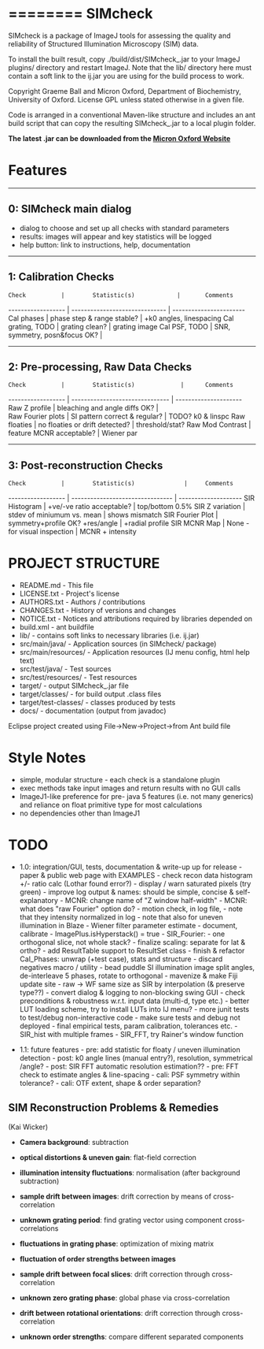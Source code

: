 ========
SIMcheck
========

SIMcheck is a package of ImageJ tools for assessing the quality and
reliability of Structured Illumination Microscopy (SIM) data.

To install the built result, copy ./build/dist/SIMcheck_.jar to your ImageJ
plugins/ directory and restart ImageJ. Note that the lib/ directory here must
contain a soft link to the ij.jar you are using for the build process to work.

Copyright Graeme Ball and Micron Oxford, Department of Biochemistry, 
University of Oxford. License GPL unless stated otherwise in a given file.

Code is arranged in a conventional Maven-like structure and includes an
ant build script that can copy the resulting SIMcheck_.jar to a local
plugin folder.

**The latest .jar can be downloaded from the 
[Micron Oxford Website](http://www.micron.ox.ac.uk/microngroup/software/SIMcheck_.jar)**

Features
========

-----------------------
0: SIMcheck main dialog
-----------------------

- dialog to choose and set up all checks with standard parameters
- results: images will appear and key statistics will be logged
- help button: link to instructions, help, documentation

---------------------
1: Calibration Checks
---------------------

    Check          |        Statistic(s)            |       Comments
------------------ | ------------------------------ | -----------------------
 Cal phases        | phase step & range stable?     | +k0 angles, linespacing
 Cal grating, TODO | grating clean?                 |  grating image
 Cal PSF, TODO     | SNR, symmetry, posn&focus OK?  | 

----------------------------------
2: Pre-processing, Raw Data Checks
----------------------------------

    Check          |        Statistic(s)             |      Comments
------------------ | ------------------------------- | ---------------------
 Raw Z profile     |  bleaching and angle diffs OK?  |    
 Raw Fourier plots |  SI pattern correct & regular?  |    TODO? k0 & linspc
 Raw floaties      |  no floaties or drift detected? |    threshold/stat?
 Raw Mod Contrast  |  feature MCNR acceptable?       |    Wiener par

-----------------------------
3: Post-reconstruction Checks
-----------------------------

    Check          |        Statistic(s)              |     Comments
------------------ | -------------------------------- | --------------------
 SIR Histogram     |  +ve/-ve ratio acceptable?       | top/bottom 0.5%
 SIR Z variation   |  stdev of miniumum vs. mean      | shows mismatch
 SIR Fourier Plot  |  symmetry+profile OK? +res/angle | +radial profile
 SIR MCNR Map      |  None - for visual inspection    | MCNR + intensity


PROJECT STRUCTURE
=================

- README.md - This file
- LICENSE.txt - Project's license
- AUTHORS.txt  - Authors / contributions
- CHANGES.txt  - History of versions and changes
- NOTICE.txt  - Notices and attributions required by libraries depended on
- build.xml - ant buildfile
- lib/ - contains soft links to necessary libraries (i.e. ij.jar)
- src/main/java/ - Application sources (in SIMcheck/ package)
- src/main/resources/ - Application resources (IJ menu config, html help text)
- src/test/java/ - Test sources
- src/test/resources/ - Test resources
- target/ - output SIMcheck_.jar file
- target/classes/ - for build output .class files
- target/test-classes/ - classes produced by tests
- docs/ - documentation (output from javadoc)

Eclipse project created using File->New->Project->from Ant build file


Style Notes
===========

* simple, modular structure - each check is a standalone plugin
* exec methods take input images and return results with no GUI calls
* ImageJ1-like preference for pre- java 5 features (i.e. not many generics)
  and reliance on float primitive type for most calculations
* no dependencies other than ImageJ1


TODO
====

* 1.0: integration/GUI, tests, documentation & write-up up for release
      - paper & public web page with EXAMPLES
      - check recon data histogram +/- ratio calc (Lothar found error?)
      - display / warn saturated pixels (try green)
      - improve log output & names: should be simple, concise & self-explanatory
        - MCNR: change name of "Z window half-width"
        - MCNR: what does "raw Fourier" option do?
      - motion check, in log file,
        - note that they intensity normalized in log
        - note that also for uneven illumination in Blaze
      - Wiener filter parameter estimate - document, calibrate
      - ImagePlus.isHyperstack() = true
      - SIR_Fourier:
        - one orthogonal slice, not whole stack?
        - finalize scaling: separate for lat & ortho?
      - add ResultTable support to ResultSet class
      - finish & refactor Cal_Phases: unwrap (+test case), stats and structure
      - discard negatives macro / utility
      - bead puddle SI illumination image
        split angles, de-interleave 5 phases, rotate to orthogonal
      - mavenize & make Fiji update site
      - raw -> WF same size as SIR by interpolation (& preserve type??)
      - convert dialog & logging to non-blocking swing GUI
      - check preconditions & robustness w.r.t. input data (multi-d, type etc.)
      - better LUT loading scheme, try to install LUTs into IJ menu?
      - more junit tests to test/debug non-interactive code
      - make sure tests and debug not deployed
      - final empirical tests, param calibration, tolerances etc.
      - SIR_hist with multiple frames
      - SIR_FFT, try Rainer's window function

* 1.1: future features
      - pre: add statistic for floaty / uneven illumination detection
      - post: k0 angle lines (manual entry?), resolution, symmetrical /angle?
      - post: SIR FFT automatic resolution estimation??
      - pre: FFT check to estimate angles & line-spacing
      - cali: PSF symmetry within tolerance?
      - cali: OTF extent, shape & order separation?


SIM Reconstruction Problems & Remedies 
--------------------------------------
(Kai Wicker)

- **Camera background**: subtraction

- **optical distortions & uneven gain**: flat-field correction

- **illumination intensity fluctuations**: normalisation (after background subtraction)

- **sample drift between images**: drift correction by means of cross-correlation

- **unknown grating period**: find grating vector using component cross-correlations

- **fluctuations in grating phase**: optimization of mixing matrix

- **fluctuation of order strengths between images**

- **sample drift between focal slices**: drift correction through cross-correlation

- **unknown zero grating phase**: global phase via cross-correlation

- **drift between rotational orientations**: drift correction through cross-correlation

- **unknown order strengths**: compare different separated components
